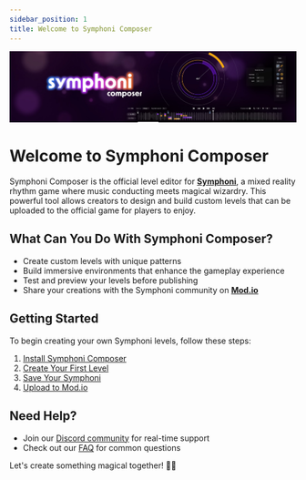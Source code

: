 ```yaml
---
sidebar_position: 1
title: Welcome to Symphoni Composer
---
```


![Composer Banner](/img/ComposerBanner.png)

# Welcome to Symphoni Composer

Symphoni Composer is the official level editor for **[Symphoni](https://www.meta.com/experiences/symphoni/28048080154806801/)**, a mixed reality rhythm game where music conducting meets magical wizardry. This powerful tool allows creators to design and build custom levels that can be uploaded to the official game for players to enjoy.

## What Can You Do With Symphoni Composer?

- Create custom levels with unique patterns
- Build immersive environments that enhance the gameplay experience
- Test and preview your levels before publishing
- Share your creations with the Symphoni community on **[Mod.io](https://mod.io/g/symphoni)**

## Getting Started

To begin creating your own Symphoni levels, follow these steps:

1. [Install Symphoni Composer](/docs/getting-started/installation)
2. [Create Your First Level](/docs/getting-started/setup)
2. [Save Your Symphoni](/docs/saving)
4. [Upload to Mod.io](/docs/publishing)

## Need Help?

- Join our [Discord community](https://discord.gg/symphoni) for real-time support
- Check out our [FAQ](/docs/faq) for common questions

Let's create something magical together! 🎵✨
